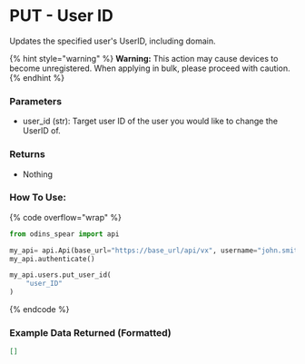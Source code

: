 # PUT - User ID

Updates the specified user's UserID, including domain.

{% hint style="warning" %}
**Warning:** This action may cause devices to become unregistered. When applying in bulk, please proceed with caution.
{% endhint %}

### Parameters&#x20;

* user\_id (str): Target user ID of the user you would like to change the UserID of.

### Returns

* Nothing

### How To Use:

{% code overflow="wrap" %}
```python
from odins_spear import api

my_api= api.Api(base_url="https://base_url/api/vx", username="john.smith", password="ODIN_INSTANCE_1")
my_api.authenticate()

my_api.users.put_user_id(
    "user_ID"
)
```
{% endcode %}

### Example Data Returned (Formatted)

```json
[]
```